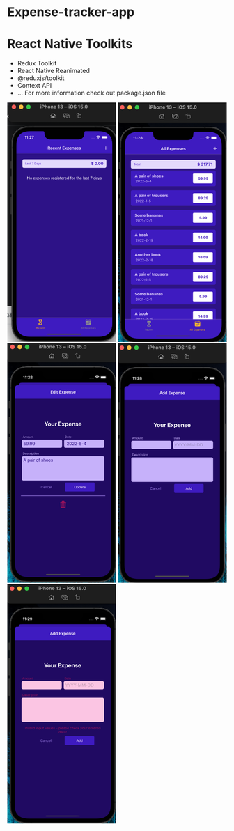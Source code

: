 # Expense-tracker-app


# React Native Toolkits
- Redux Toolkit
- React Native Reanimated
- @reduxjs/toolkit
- Context API
- ... For more information check out package.json file


<img src="./screenshot1.png" width="250" height="550">
<img src="./screenshot2.png" width="250" height="550">
<img src="./screenshot3.png" width="250" height="550">
<img src="./screenshot4.png" width="250" height="550">
<img src="./screenshot5.png" width="250" height="550">
